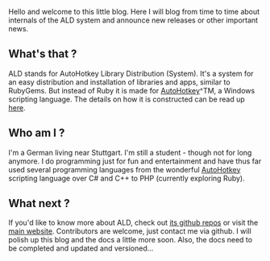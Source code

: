 ---
---

Hello and welcome to this little blog. Here I will blog from time to time about internals of the ALD system and announce new releases or other important news.

## What's that ?
ALD stands for AutoHotkey Library Distribution (System). It's a system for an easy distribution and installation of libraries and apps, similar to RubyGems.
But instead of Ruby it is made for [AutoHotkey](http://autohotkey.com)^TM, a Windows scripting language. The details on how it is constructed can be read up [here](../../../../docs/api/current/ALD-model.html).

## Who am I ?
I'm a German living near Stuttgart. I'm still a student - though not for long anymore.
I do programming just for fun and entertainment and have thus far used several programming languages from the wonderful [AutoHotkey](http://autohotkey.com) scripting language
over C# and C++ to PHP (currently exploring Ruby).

## What next ?
If you'd like to know more about ALD, check out [its github repos](https://github.com/Library-Distribution) or visit the [main website](http://libba.net).
Contributors are welcome, just contact me via github.
I will polish up this blog and the docs a little more soon. Also, the docs need to be completed and updated and versioned...
